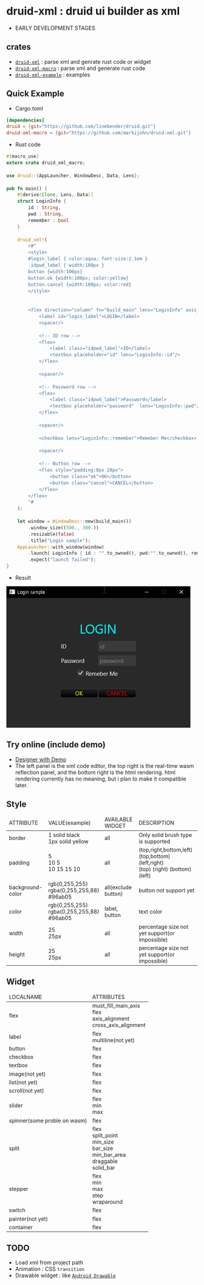 # druid-xml : druid ui builder as xml
* EARLY DEVELOPMENT STAGES

## crates
* [`druid-xml`](https://github.com/markijohn/druid-xml/tree/main/druid-xml) : parse xml and genrate rust code or widget
* [`druid-xml-macro`](https://github.com/markijohn/druid-xml/tree/main/druid-xml-macro) : parse xml and generate rust code
* [`druid-xml-example`](https://github.com/markijohn/druid-xml/tree/main/druid-xml-example) : examples

## Quick Example
* Cargo.toml
```toml
[dependencies]
druid = {git="https://github.com/linebender/druid.git"}
druid-xml-macro = {git="https://github.com/markijohn/druid-xml.git"}
```

* Rust code
```rust
#[macro_use]
extern crate druid_xml_macro;

use druid::{AppLauncher, WindowDesc, Data, Lens};

pub fn main() {
    #[derive(Clone, Lens, Data)]
    struct LoginInfo {
        id : String,
        pwd : String,
        remember : bool
    }

    druid_xml!(
        r#"
        <style>
        #login_label { color:aqua; font-size:2.1em }
        .idpwd_label { width:100px }
        button {width:100px}
        button.ok {width:100px; color:yellow}
        button.cancel {width:100px; color:red}
        </style>


        <flex direction="column" fn="build_main" lens="LoginInfo" axis_alignment="center">
            <label id="login_label">LOGIN</label>
            <spacer/>

            <!-- ID row -->
            <flex>
                <label class="idpwd_label">ID</label>
                <textbox placeholder="id" lens="LoginInfo::id"/>
            </flex>

            <spacer/>

            <!-- Password row -->
            <flex>
                <label class="idpwd_label">Password</label>
                <textbox placeholder="password"  lens="LoginInfo::pwd"/>
            </flex>

            <spacer/>

            <checkbox lens="LoginInfo::remember">Remeber Me</checkbox>

            <spacer/>

            <!-- Button row -->
            <flex style="padding:0px 20px">
                <button class="ok">OK</button>
                <button class="cancel">CANCEL</button>
            </flex>
        </flex>
        "#
    );
    
    let window = WindowDesc::new(build_main())
        .window_size((500., 380.))
        .resizable(false)
        .title("Login sample");
    AppLauncher::with_window(window)
        .launch( LoginInfo { id : "".to_owned(), pwd:"".to_owned(), remember:true } )
        .expect("launch failed");
}
```
* Result
<img src="media/sample_login.png">


## Try online (include demo)
* [Designer with Demo](https://markijohn.github.io/druid-xml-design/)
* The left panel is the xml code editor, the top right is the real-time wasm reflection panel, and the bottom right is the html rendering. html rendering currently has no meaning, but i plan to make it compatible later.

## Style
<table>
 <thead>
   <td>ATTRIBUTE</td>
   <td>VALUE(example)</td>
   <td>AVAILABLE WIDGET</td>
   <td>DESCRIPTION</td>
 </thead>
 <tbody>
 <tr>
   <td>border</td>
   <td>1 solid black<br/>1px solid yellow</td>
   <td>all</td>
   <td>Only solid brush type is supported</td>
 </tr>
 <tr>
   <td>padding</td>
   <td>5<br/>10 5<br/>10 15 15 10</td>
   <td>all</td>
   <td>(top,right,bottom,left)<br/>(top,bottom) (left,right)<br/>(top) (right) (bottom) (left)</td>
 </tr>
 <tr>
   <td>background-color</td>
   <td>rgb(0,255,255)<br/>rgba(0,255,255,88)<br/>#96ab05</td>
   <td>all(exclude button)</td>
   <td>button not support yet</td>
 </tr>
 <tr>
   <td>color</td>
   <td>rgb(0,255,255)<br/>rgba(0,255,255,88)<br/>#96ab05</td>
   <td>label, button</td>
   <td>text color</td>
 </tr>
 <tr>
   <td>width</td>
   <td>25<br/>25px</td>
   <td>all</td>
   <td>percentage size not yet support(or impossible)</td>
 </tr>
 <tr>
   <td>height</td>
   <td>25<br/>25px</td>
   <td>all</td>
   <td>percentage size not yet support(or impossible)</td>
 </tr>
 </tbody>
</table>

## Widget

<table>
 <thead>
   <td>LOCALNAME</td>
   <td>ATTRIBUTES</td>
 </thead>
 <tbody>
 <tr>
   <td>flex</td>
   <td>must_fill_main_axis<br/>
   flex<br/>
   axis_alignment<br/>
   cross_axis_alignment<br/></td>
 </tr>
 <tr>
   <td>label</td>
   <td>flex<br/>multiline(not yet)</td>
 </tr>
 <tr>
   <td>button</td>
   <td>flex</td>
 </tr>
 <tr>
   <td>checkbox</td>
   <td>flex</td>
 </tr>
 <tr>
   <td>textbox</td>
   <td>flex</td>
 </tr>
 <tr>
   <td>image(not yet)</td>
   <td>flex</td>
 </tr>
 <tr>
   <td>list(not yet)</td>
   <td>flex</td>
 </tr>
 <tr>
   <td>scroll(not yet)</td>
   <td>flex</td>
 </tr>
 <tr>
   <td>slider</td>
   <td>flex<br/>min<br/>max<br/></td>
 </tr>
 <tr>
   <td>spinner(some proble on wasm)</td>
   <td>flex</td>
 </tr>
 <tr>
   <td>split</td>
   <td>flex<br/>split_point<br/>min_size<br/>bar_size<br/>min_bar_area<br/>draggable<br/>solid_bar</td>
 </tr>
 <tr>
   <td>stepper</td>
   <td>flex<br/>min<br/>max<br/>step<br/>wraparound</td>
 </tr>
 <tr>
   <td>switch</td>
   <td>flex<br/></td>
 </tr>
 <tr>
   <td>painter(not yet)</td>
   <td>flex<br/></td>
 </tr>
 <tr>
   <td>container</td>
   <td>flex<br/></td>
 </tr>
 </tbody>
</table>

## TODO
* Load xml from project path
* Animation : CSS `transition`
* Drawable widget : like [`Android Drawable`](https://developer.android.com/guide/topics/resources/drawable-resource)
